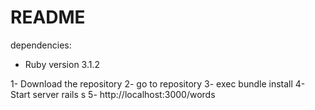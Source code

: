 # README
dependencies:
* Ruby version 3.1.2

1- Download the repository
2- go to repository
3- exec 
   bundle install
4- Start server
   rails s
5- http://localhost:3000/words
